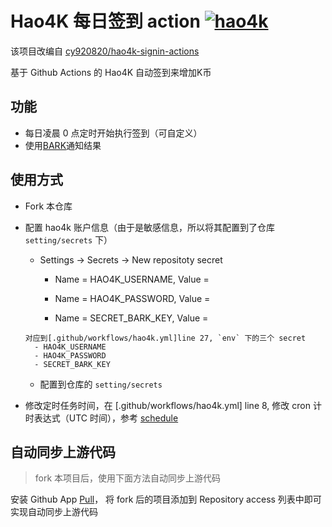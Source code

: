 # Hao4K 每日签到 action [![hao4k](https://github.com/zesming/hao4k_auto_chech_in/actions/workflows/hao4k.yml/badge.svg)](https://github.com/zesming/hao4k_auto_chech_in/actions/workflows/hao4k.yml)

该项目改编自 [cy920820/hao4k-signin-actions](https://github.com/cy920820/hao4k-signin-action)

基于 Github Actions 的 Hao4K 自动签到来增加K币

## 功能

- 每日凌晨 0 点定时开始执行签到（可自定义）
- 使用[BARK](https://github.com/Finb/Bark)通知结果

## 使用方式

- Fork 本仓库
- 配置 hao4k 账户信息（由于是敏感信息，所以将其配置到了仓库 `setting/secrets` 下）
  - Settings -> Secrets -> New repositoty secret
    - Name = HAO4K_USERNAME, Value = 
    
    - Name = HAO4K_PASSWORD, Value = 
    
    - Name = SECRET_BARK_KEY, Value = 
    
  ````
  对应到[.github/workflows/hao4k.yml]line 27, `env` 下的三个 secret
    - HAO4K_USERNAME
    - HAO4K_PASSWORD
    - SECRET_BARK_KEY
  ````

  - 配置到仓库的 `setting/secrets`
- 修改定时任务时间，在 [.github/workflows/hao4k.yml] line 8, 修改 cron 计时表达式（UTC 时间），参考 [schedule](https://docs.github.com/en/actions/reference/events-that-trigger-workflows#scheduled-events)

## 自动同步上游代码

> fork 本项目后，使用下面方法自动同步上游代码

安装 Github App [Pull](https://github.com/apps/pull)， 将 fork 后的项目添加到 Repository access 列表中即可实现自动同步上游代码

